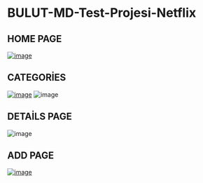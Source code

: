 # BULUT-MD-Test-Projesi-Netflix


## HOME PAGE
[![image](https://r.resimlink.com/6BlqW4Xv1Fo.png)](https://resimlink.com/6BlqW4Xv1Fo)
## CATEGORİES
[![image](https://r.resimlink.com/bekMGsuUQ.png)](https://resimlink.com/bekMGsuUQ)
![image](https://imgyukle.com/f/2023/03/23/QDGNQq.png)
## DETAİLS PAGE
![image](https://imgyukle.com/f/2023/03/23/QDGj30.png)
## ADD PAGE
[![image](https://r.resimlink.com/cqouCm56Y9G4.png)](https://resimlink.com/cqouCm56Y9G4)
